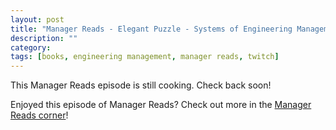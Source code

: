 ```yaml
---
layout: post
title: "Manager Reads - Elegant Puzzle - Systems of Engineering Management"
description: ""
category: 
tags: [books, engineering management, manager reads, twitch]
---
```


This Manager Reads episode is still cooking. Check back soon!

Enjoyed this episode of Manager Reads? Check out more in the [Manager Reads corner][2]!

[2]: {{site.base_url}}/archive/#manager+reads
